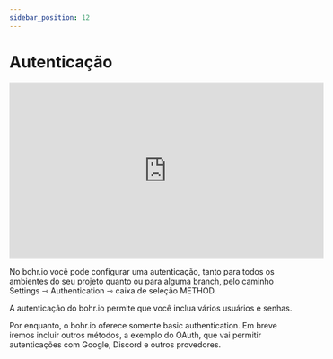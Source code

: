 ```yaml
---
sidebar_position: 12
---
```


# Autenticação

<iframe width="560" height="315" src="https://www.youtube.com/embed/MwbRPmeHGaI" title="YouTube video player" frameborder="0" allow="accelerometer; autoplay; clipboard-write; encrypted-media; gyroscope; picture-in-picture" allowfullscreen></iframe>

No bohr.io você pode configurar uma autenticação, tanto para todos os ambientes do seu projeto quanto ou para alguma branch, pelo caminho Settings ⇾ Authentication ⇾ caixa de seleção METHOD.

A autenticação do bohr.io permite que você inclua vários usuários e senhas.

Por enquanto, o bohr.io oferece somente basic authentication. Em breve iremos incluir outros métodos, a exemplo do OAuth, que vai permitir autenticações com Google, Discord e outros provedores.
